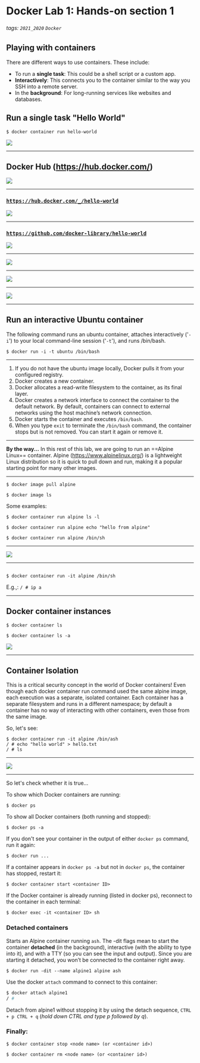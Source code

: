 # Docker Lab 1: Hands-on section 1
###### tags: `2021_2020` `Docker` 


## Playing with containers

There are different ways to use containers. These include:

* To run a **single task**: This could be a shell script or a custom app.
* **Interactively**: This connects you to the container similar to the way you SSH into a remote server.
* In the **background**: For long-running services like websites and databases.



## Run a single task "Hello World"

```
$ docker container run hello-world
```

![](https://i.imgur.com/113RKn6.png)

----

## Docker Hub (https://hub.docker.com/)

![](https://i.imgur.com/elVmVtM.png)

----

### [`https://hub.docker.com/_/hello-world`](https://hub.docker.com/_/hello-world)

![](https://i.imgur.com/ntTx3DW.png)

----

### [`https://github.com/docker-library/hello-world`](https://github.com/docker-library/hello-world)

![](https://i.imgur.com/6raUc92.png)

----

![](https://i.imgur.com/uIEHAxT.png)

----

![](https://i.imgur.com/H04ybMY.png)

----

![](https://i.imgur.com/K70YOpe.png)

---

## Run an interactive Ubuntu container

The following command runs an ubuntu container, attaches interactively ('`-i`') to your local command-line session ('`-t`'), and runs /bin/bash.

    $ docker run -i -t ubuntu /bin/bash

---

1. If you do not have the ubuntu image locally, Docker pulls it from your configured registry.
1. Docker creates a new container.
1. Docker allocates a read-write filesystem to the container, as its final layer. 
1. Docker creates a network interface to connect the container to the default network. By default, containers can connect to external networks using the host machine’s network connection.
1. Docker starts the container and executes `/bin/bash`. 
1. When you type `exit` to terminate the `/bin/bash` command, the container stops but is not removed. You can start it again or remove it.

---

**By the way...**
In this rest of this lab, we are going to run an ==Alpine Linux== container. Alpine (https://www.alpinelinux.org/) is a lightweight Linux distribution so it is quick to pull down and run, making it a popular starting point for many other images.


---

```
$ docker image pull alpine

$ docker image ls
```
Some examples:
```
$ docker container run alpine ls -l

$ docker container run alpine echo "hello from alpine"

$ docker container run alpine /bin/sh
```

---

![](https://i.imgur.com/1iQnej7.png)


---

```

$ docker container run -it alpine /bin/sh
```

E.g.,:
`/ # ip a `


---

## Docker container instances

```
$ docker container ls

$ docker container ls -a
```

![](https://i.imgur.com/1XrlIr6.png)

---

## Container Isolation

This is a critical security concept in the world of Docker containers! Even though each docker container run command used the same alpine image, each execution was a separate, isolated container. Each container has a separate filesystem and runs in a different namespace; by default a container has no way of interacting with other containers, even those from the same image. 

So, let's see:

``` 
$ docker container run -it alpine /bin/ash
/ # echo "hello world" > hello.txt
/ # ls
```

---

![](https://i.imgur.com/YuAZEPM.png)

---

So let's check whether it is true...

To show which Docker containers are running:
```
$ docker ps
``` 
To show all Docker containers (both running and stopped):

```
$ docker ps -a
```

If you don't see your container in the output of either `docker ps` command, run it again:

```
$ docker run ...
```

If a container appears in `docker ps -a`  but not in `docker ps`, the container has stopped, restart it:

```
$ docker container start <container ID>
```

If the Docker container is already running (listed in docker ps), reconnect to the container in each terminal:

```
$ docker exec -it <container ID> sh
```

### Detached containers

Starts an Alpine container running `ash`. The -dit flags mean to start the container **detached** (in the background), interactive (with the ability to type into it), and with a TTY (so you can see the input and output). Since you are starting it detached, you won’t be connected to the container right away.

```
$ docker run -dit --name alpine1 alpine ash
```

Use the docker `attach` command to connect to this container:

``` bash 
$ docker attach alpine1
/ #
```

Detach from alpine1 without stopping it by using the detach sequence, `CTRL + p CTRL + q` (*hold down CTRL and type p followed by q*). 


### Finally:
```
$ docker container stop <node name> (or <container id>)

$ docker container rm <node name> (or <container id>)

```
